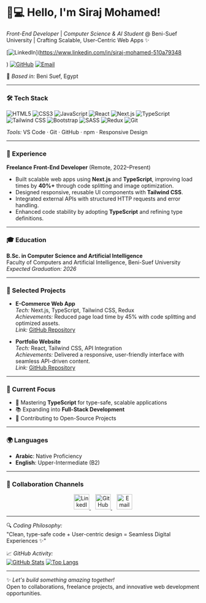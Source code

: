 # 👨💻 Hello, I'm Siraj Mohamed!

*Front-End Developer* | *Computer Science & AI Student* @ Beni-Suef University | Crafting Scalable, User-Centric Web Apps ✨

[![LinkedIn](https://img.shields.io/badge/-Connect_On_LinkedIn-0077B5?style=for-the-badge&logo=linkedin&logoColor=white)](https://www.linkedin.com/in/siraj-mohamed-510a79348

)
[![GitHub](https://img.shields.io/badge/-Follow_On_GitHub-181717?style=for-the-badge&logo=github&logoColor=white)](https://github.com/sirajmohamed)
[![Email](https://img.shields.io/badge/-Email_Me-D14836?style=for-the-badge&logo=gmail&logoColor=white)](mailto:serag9923@gmail.com)

📍 *Based in:* Beni Suef, Egypt  

---

### 🛠 Tech Stack
![HTML5](https://img.shields.io/badge/-HTML5-E34F26?logo=html5&logoColor=white)
![CSS3](https://img.shields.io/badge/-CSS3-1572B6?logo=css3)
![JavaScript](https://img.shields.io/badge/-JavaScript-F7DF1E?logo=javascript&logoColor=black)
![React](https://img.shields.io/badge/-React-61DAFB?logo=react&logoColor=black)
![Next.js](https://img.shields.io/badge/-Next.js-000000?logo=next.js&logoColor=white)
![TypeScript](https://img.shields.io/badge/-TypeScript-3178C6?logo=typescript&logoColor=white)
![Tailwind CSS](https://img.shields.io/badge/-Tailwind_CSS-38B2AC?logo=tailwind-css&logoColor=white)
![Bootstrap](https://img.shields.io/badge/-Bootstrap-7952B3?logo=bootstrap)
![SASS](https://img.shields.io/badge/-SASS-CC6699?logo=sass)
![Redux](https://img.shields.io/badge/-Redux-764ABC?logo=redux&logoColor=white)
![Git](https://img.shields.io/badge/-Git-F05032?logo=git&logoColor=white)

*Tools:* VS Code · Git · GitHub · npm · Responsive Design

---

### 💼 Experience
**Freelance Front-End Developer** (Remote, 2022–Present)  
- Built scalable web apps using **Next.js** and **TypeScript**, improving load times by **40%+** through code splitting and image optimization.  
- Designed responsive, reusable UI components with **Tailwind CSS**.  
- Integrated external APIs with structured HTTP requests and error handling.  
- Enhanced code stability by adopting **TypeScript** and refining type definitions.

---

### 🎓 Education
**B.Sc. in Computer Science and Artificial Intelligence**  
Faculty of Computers and Artificial Intelligence, Beni-Suef University  
*Expected Graduation: 2026*

---

### 🌟 Selected Projects
- **E-Commerce Web App**  
  *Tech:* Next.js, TypeScript, Tailwind CSS, Redux  
  *Achievements:* Reduced page load time by 45% with code splitting and optimized assets.  
  *Link:* [GitHub Repository](https://github.com/sirajmohamed)  

- **Portfolio Website**  
  *Tech:* React, Tailwind CSS, API Integration  
  *Achievements:* Delivered a responsive, user-friendly interface with seamless API-driven content.  
  *Link:* [GitHub Repository](https://github.com/sirajmohamed)  

---

### 🎯 Current Focus
- 🧠 Mastering **TypeScript** for type-safe, scalable applications  
- 📚 Expanding into **Full-Stack Development**  
- 🤝 Contributing to Open-Source Projects  

---

### 🌍 Languages
- **Arabic**: Native Proficiency  
- **English**: Upper-Intermediate (B2)

---

### 🌟 Collaboration Channels
<p align="center">
  <a href="https://www.linkedin.com/in/sirajmohamed">
    <img src="https://img.icons8.com/color/48/linkedin.png" alt="LinkedIn" width="40"/>
  </a>
    
  <a href="https://github.com/sirajmohamed">
    <img src="https://img.icons8.com/material-outlined/48/github.png" alt="GitHub" width="40"/>
  </a>
    
  <a href="mailto:serag9232@gmail.com">
    <img src="https://img.icons8.com/color/48/gmail.png" alt="Email" width="40"/>
  </a>
</p>

---

🔍 *Coding Philosophy:*  
"Clean, type-safe code + User-centric design = Seamless Digital Experiences ✨"

📈 *GitHub Activity:*  
[![GitHub Stats](https://github-readme-stats.vercel.app/api?username=sirajmohamed&show_icons=true&theme=radical&hide_title=true)](https://github.com/sirajmohamed)
[![Top Langs](https://github-readme-stats.vercel.app/api/top-langs/?username=sirajmohamed&layout=compact&theme=radical)](https://github.com/sirajmohamed)

---

✨ *Let's build something amazing together!*  
Open to collaborations, freelance projects, and innovative web development opportunities.
